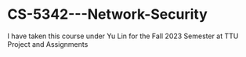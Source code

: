 # CS-5342---Network-Security
I have taken this course under Yu Lin for the Fall 2023 Semester at TTU
Project and Assignments
